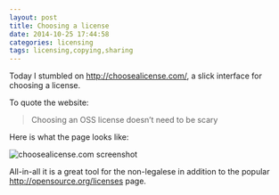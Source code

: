 ```yaml
---
layout: post
title: Choosing a license
date: 2014-10-25 17:44:58
categories: licensing
tags: licensing,copying,sharing
---
```


Today I stumbled on <http://choosealicense.com/>, a slick interface for
choosing a license.

To quote the website:

> Choosing an OSS license doesn’t need to be scary

Here is what the page looks like:

![choosealicense.com screenshot](/img/2014-10-25-choosealicense.png)

All-in-all it is a great tool for the non-legalese in addition to the popular
<http://opensource.org/licenses> page.
